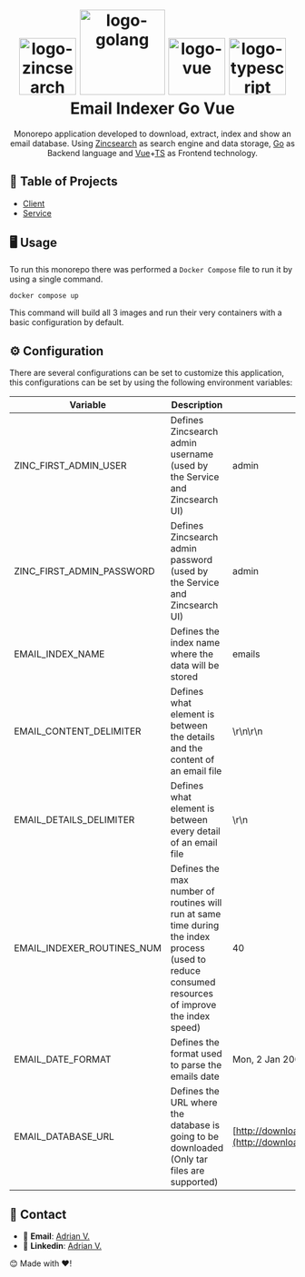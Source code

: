 <h1 align="center">
  <img alt="logo-zincsearch" src="https://zincsearch-docs.zinc.dev/images/zinc.png" width="100px"/>
  <img alt="logo-golang" src="https://go.dev/images/go-logo-blue.svg" width="150px"/>
  <img alt="logo-vue" src="https://upload.wikimedia.org/wikipedia/commons/thumb/9/95/Vue.js_Logo_2.svg/512px-Vue.js_Logo_2.svg.png?20170919082558" width="100px"/>
  <img alt="logo-typescript" src="https://upload.wikimedia.org/wikipedia/commons/thumb/4/4c/Typescript_logo_2020.svg/512px-Typescript_logo_2020.svg.png" width="100px"/>
  <br/>
  Email Indexer Go Vue
</h1>
<p align="center">Monorepo application developed to download, extract, index and show an email database. Using <a href="https://zincsearch-docs.zinc.dev/">Zincsearch</a> as search engine and data storage, <a href="https://go.dev/">Go</a> as Backend language and <a href="https://vuejs.org/">Vue</a>+<a href="https://www.typescriptlang.org/">TS</a> as Frontend technology.</p>


## 📜 Table of Projects

* [Client](client/)
* [Service](service/)

## 🖥️ Usage
To run this monorepo there was performed a `Docker Compose` file to run it by using a single command.
```bash
docker compose up
```
This command will build all 3 images and run their very containers with a basic configuration by default.

## ⚙️ Configuration
There are several configurations can be set to customize this application, this configurations can be set by using the following environment variables:

| Variable                   | Description                                                                                                                                      | Default Value                                                                                                                    |
| -------------------------- | ------------------------------------------------------------------------------------------------------------------------------------------------ | -------------------------------------------------------------------------------------------------------------------------------- |
| ZINC_FIRST_ADMIN_USER      | Defines Zincsearch admin username (used by the Service and Zincsearch UI)                                                                        | admin                                                                                                                            |
| ZINC_FIRST_ADMIN_PASSWORD  | Defines Zincsearch admin password (used by the Service and Zincsearch UI)                                                                        | admin                                                                                                                            |
| EMAIL_INDEX_NAME           | Defines the index name where the data will be stored                                                                                             | emails                                                                                                                           |
| EMAIL_CONTENT_DELIMITER    | Defines what element is between the details and the content of an email file                                                                     | \\r\\n\\r\\n                                                                                                                     |
| EMAIL_DETAILS_DELIMITER    | Defines what element is between every detail of an email file                                                                                    | \\r\\n                                                                                                                           |
| EMAIL_INDEXER_ROUTINES_NUM | Defines the max number of routines will run at same time during the index process (used to reduce consumed resources of improve the index speed) | 40                                                                                                                               |
| EMAIL_DATE_FORMAT          | Defines the format used to parse the emails date                                                                                                 | Mon, 2 Jan 2006 15:04:05 -0700 (MST)                                                                                             |
| EMAIL_DATABASE_URL         | Defines the URL where the database is going to be downloaded (Only tar files are supported)                                                      | [http://download.srv.cs.cmu.edu//~enron/enron_mail_20110402.tgz](http://download.srv.cs.cmu.edu//~enron/enron_mail_20110402.tgz) |


## 📱 Contact

* 📧 **Email**: [Adrian V.](mailto:theblacksstrike@gmail.com)
* 🧳 **Linkedin**: [Adrian V.](https://www.linkedin.com/in/adrian-velasquez-lopez-261570135/)

 😊 Made with ❤️!